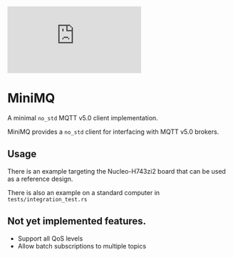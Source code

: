 [![QUARTIQ Matrix Chat](https://img.shields.io/matrix/quartiq:matrix.org)](https://matrix.to/#/#quartiq:matrix.org)

# MiniMQ

A minimal `no_std` MQTT v5.0 client implementation.

MiniMQ provides a `no_std` client for interfacing with MQTT v5.0 brokers.

## Usage

There is an example targeting the Nucleo-H743zi2 board that can be used as a reference design.

There is also an example on a standard computer in `tests/integration_test.rs`

## Not yet implemented features.

- Support all QoS levels
- Allow batch subscriptions to multiple topics
